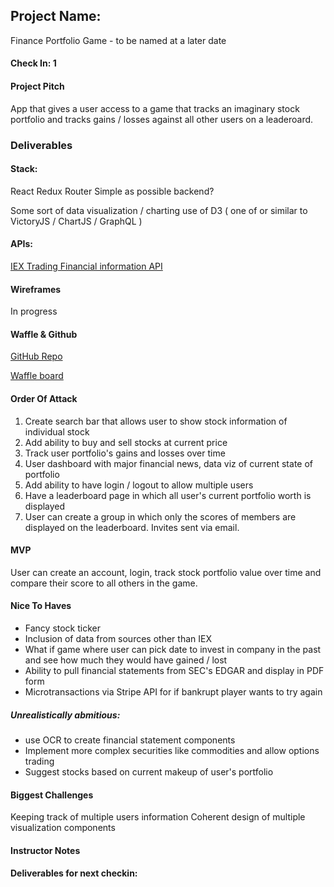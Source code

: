 ## Project Name:

Finance Portfolio Game - to be named at a later date

#### Check In: 1

#### Project Pitch

App that gives a user access to a game that tracks an imaginary stock portfolio and tracks gains / losses against all other users on a leaderoard. 

### Deliverables

#### Stack:

React
Redux
Router
Simple as possible backend?

Some sort of data visualization / charting use of D3 ( one of or similar to VictoryJS / ChartJS / GraphQL )


#### APIs:

[IEX Trading Financial information API](https://iextrading.com/developer/docs/)


#### Wireframes

In progress

#### Waffle & Github

[GitHub Repo](https://github.com/AdamMescher/MoneyTree)

[Waffle board](https://waffle.io/AdamMescher/MoneyTree)

#### Order Of Attack

1. Create search bar that allows user to show stock information of individual stock
2. Add ability to buy and sell stocks at current price
3. Track user portfolio's gains and losses over time
4. User dashboard with major financial news, data viz of current state of portfolio
5. Add ability to have login / logout to allow multiple users
6. Have a leaderboard page in which all user's current portfolio worth is displayed
7. User can create a group in which only the scores of members are displayed on the leaderboard. Invites sent via email.


#### MVP

User can create an account, login, track stock portfolio value over time and compare their score to all others in the game. 

#### Nice To Haves

* Fancy stock ticker
* Inclusion of data from sources other than IEX
* What if game where user can pick date to invest in company in the past and see how much they would have gained / lost
* Ability to pull financial statements from SEC's EDGAR and display in PDF form 
* Microtransactions via Stripe API for if bankrupt player wants to try again

##### Unrealistically abmitious: 
* use OCR to create financial statement components
* Implement more complex securities like commodities and allow options trading
* Suggest stocks based on current makeup of user's portfolio


#### Biggest Challenges

Keeping track of multiple users information
Coherent design of multiple visualization components

#### Instructor Notes

#### Deliverables for next checkin:
